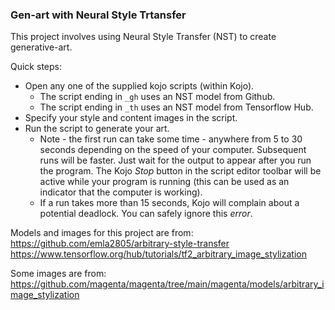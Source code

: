 ### Gen-art with Neural Style Trtansfer

This project involves using Neural Style Transfer (NST) to create generative-art.

Quick steps:
* Open any one of the supplied kojo scripts (within Kojo).
  * The script ending in `_gh` uses an NST model from Github.
  * The script ending in `_th` uses an NST model from Tensorflow Hub.
* Specify your style and content images in the script.
* Run the script to generate your art.
  * Note - the first run can take some time - anywhere from 5 to 30 seconds depending on the speed of your computer. Subsequent runs will be faster. Just wait for the output to appear after you run the program. The Kojo *Stop* button in the script editor toolbar will be active while your program is running (this can be used as an indicator that the computer is working).
  * If a run takes more than 15 seconds, Kojo will complain about a potential deadlock. You can safely ignore this *error*.


Models and images for this project are from:
https://github.com/emla2805/arbitrary-style-transfer
https://www.tensorflow.org/hub/tutorials/tf2_arbitrary_image_stylization

Some images are from:
https://github.com/magenta/magenta/tree/main/magenta/models/arbitrary_image_stylization
